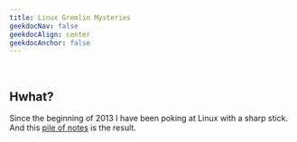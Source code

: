 ```yaml
---
title: Linux Gremlin Mysteries
geekdocNav: false
geekdocAlign: center
geekdocAnchor: false
---
```


<br />

## Hwhat?
Since the beginning of 2013 I have been poking at Linux with a sharp stick. And this [pile of notes](pile_of_notes) is the result.
